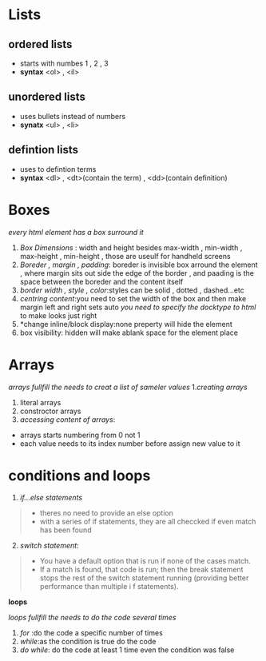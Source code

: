 # Lists
## ordered lists
* starts with numbes 1 , 2 , 3
* **syntax**
\<ol> , \<il>
## unordered lists
* uses bullets instead of numbers
* **synatx**
\<ul> , \<li>
## defintion lists
* uses to defintion terms 
* **syntax**
\<dl> , \<dt>(contain the term) , \<dd>(contain definition)
# Boxes
*every html element has a box surround it*
1. *Box Dimensions* : width and height besides max-width , min-width , max-height , min-height , those are useulf for handheld screens
2. *Boreder , margin , padding*:
boreder is invisible box arround the element , where margin sits out side the edge of the border , and paading is the space between the boreder and the content itself
3. *border width , style , color*:styles can be solid , dotted , dashed...etc
4. *centring content*:you need to set the width of the box and then make margin left and right sets auto *you need to specify the docktype to html* to make looks just right
5. *change inline/block display:none preperty will hide the element
6. box visibility: hidden will make ablank space for the element place
# Arrays
*arrays fullfill the needs to creat a list of sameler values*
1.*creating arrays*
 1. literal arrays
 2. constroctor arrays
2. *accessing content of arrays*:
* arrays starts numbering from 0 not 1
* each value needs to its index number before assign new value to it
# conditions and loops
1. *if...else statements*
> * theres no need to provide an else option
> * with a series of if statements, they are all checcked if even match has been found
2. *switch statement*:

 > * You have a default option that is run if
none of the cases match.
>*  If a match is found, that code is run; then
the break statement stops the rest of
the switch statement running (providing
better performance than multiple i f
statements).

**loops**

*loops fullfill the needs to do the code several times*
1. *for* :do the code a specific number of  times
2. *while*:as the condition is true do the code
3. *do while*: do the code at least 1 time even the condition was false 